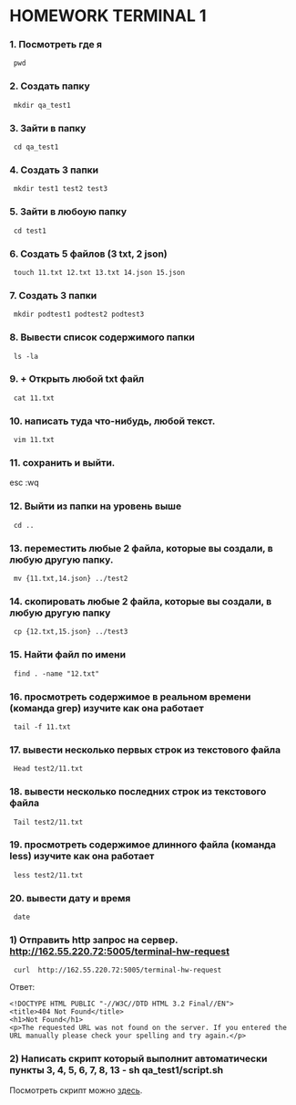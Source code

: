 # HOMEWORK TERMINAL 1
### 1. Посмотреть где я 
```
 pwd
```
### 2. Создать папку 
```
 mkdir qa_test1
```
### 3. Зайти в папку 
```
 cd qa_test1
```
### 4. Создать 3 папки 
```
 mkdir test1 test2 test3
```
### 5. Зайти в любоую папку 
```
 cd test1
```
### 6. Создать 5 файлов (3 txt, 2 json) 
```
 touch 11.txt 12.txt 13.txt 14.json 15.json
```
### 7. Создать 3 папки 
```
 mkdir podtest1 podtest2 podtest3
```
### 8. Вывести список содержимого папки 
```
 ls -la
```
### 9. + Открыть любой txt файл 
```
 cat 11.txt
```
### 10. написать туда что-нибудь, любой текст. 
```
 vim 11.txt 
```
### 11. сохранить и выйти. 
 esc :wq
### 12. Выйти из папки на уровень выше 
```
 cd ..
```
### 13. переместить любые 2 файла, которые вы создали, в любую другую папку. 
```
 mv {11.txt,14.json} ../test2 
```
### 14. скопировать любые 2 файла, которые вы создали, в любую другую папку 
```
 cp {12.txt,15.json} ../test3
```
### 15. Найти файл по имени 
```
 find . -name "12.txt"
```
### 16. просмотреть содержимое в реальном времени (команда grep) изучите как она работает 
```
 tail -f 11.txt
```
### 17. вывести несколько первых строк из текстового файла 
```
 Head test2/11.txt
```
### 18. вывести несколько последних строк из текстового файла 
```
 Tail test2/11.txt
```
### 19. просмотреть содержимое длинного файла (команда less) изучите как она работает 
```
 less test2/11.txt 
```
### 20. вывести дату и время 
```
 date
```
### 1) Отправить http запрос на сервер. http://162.55.220.72:5005/terminal-hw-request 
```
 curl  http://162.55.220.72:5005/terminal-hw-request 
```
Ответ:
```
<!DOCTYPE HTML PUBLIC "-//W3C//DTD HTML 3.2 Final//EN">
<title>404 Not Found</title>
<h1>Not Found</h1>
<p>The requested URL was not found on the server. If you entered the URL manually please check your spelling and try again.</p>
```
### 2) Написать скрипт который выполнит автоматически пункты 3, 4, 5, 6, 7, 8, 13 - sh qa_test1/script.sh 
Посмотреть скрипт можно  [здесь](https://github.com/svity97/hw-terminal-1/blob/main/script.sh).
